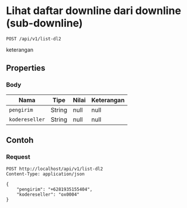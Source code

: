 # Lihat daftar downline dari downline (sub-downline)
```http
POST /api/v1/list-dl2
```
keterangan
## Properties
### Body
Nama | Tipe | Nilai | Keterangan
--- | --- | --- | ---
<code>pengirim</code> | String | null | null
<code>kodereseller</code> | String | null | null
## Contoh
### Request
```http
POST http://localhost/api/v1/list-dl2
Content-Type: application/json

{
    "pengirim": "+6281935155404",
    "kodereseller": "ox0004"
}


```
